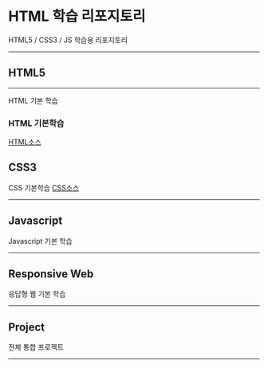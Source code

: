 # HTML 학습 리포지토리
HTML5 / CSS3 / JS 학습용 리포지토리


-----------------

## HTML5
----------------
HTML 기본 학습

### HTML 기본학습
[HTML소스](https://github.com/gjs405/StudyHtml/tree/main/01_HTML)

## CSS3
CSS 기본학습
[CSS소스](https://github.com/gjs405/StudyHtml/tree/main/02_CSS)

-------------
## Javascript
Javascript 기본 학습

----------------
## Responsive Web
응답형 웹 기본 학습

---------------------
## Project
전체 통합 프로젝트

------------------------

